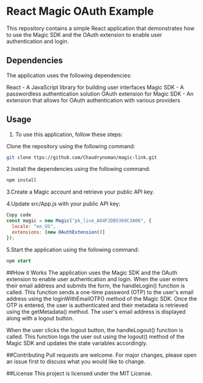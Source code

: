 # React Magic OAuth Example
This repository contains a simple React application that demonstrates how to use the Magic SDK and the OAuth extension to enable user authentication and login.

## Dependencies
The application uses the following dependencies:

React - A JavaScript library for building user interfaces
Magic SDK - A passwordless authentication solution
OAuth extension for Magic SDK - An extension that allows for OAuth authentication with various providers
## Usage
1. To use this application, follow these steps:

Clone the repository using the following command:

```bash
git clone ttps://github.com/Chaudrynoman/magic-link.git
```

2.Install the dependencies using the following command:

```bash
npm install
```

3.Create a Magic account and retrieve your public API key.

4.Update src/App.js with your public API key:

```javascript
Copy code
const magic = new Magic("pk_live_A84F2DB5369C3A06", {
  locale: "en_US",
  extensions: [new OAuthExtension()]
});

```
5.Start the application using the following command:

```sql
npm start

```
##How it Works
The application uses the Magic SDK and the OAuth extension to enable user authentication and login. When the user enters their email address and submits the form, the handleLogin() function is called. This function sends a one-time password (OTP) to the user's email address using the loginWithEmailOTP() method of the Magic SDK. Once the OTP is entered, the user is authenticated and their metadata is retrieved using the getMetadata() method. The user's email address is displayed along with a logout button.

When the user clicks the logout button, the handleLogout() function is called. This function logs the user out using the logout() method of the Magic SDK and updates the state variables accordingly.

##Contributing
Pull requests are welcome. For major changes, please open an issue first to discuss what you would like to change.

##License
This project is licensed under the MIT License.

